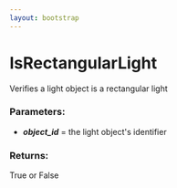 ```yaml
---
layout: bootstrap
---
```


# IsRectangularLight

Verifies a light object is a rectangular light
        

### Parameters:

- ***object_id*** = the light object's identifier
        

### Returns:


True or False
        
